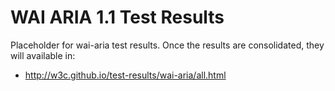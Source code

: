 WAI ARIA 1.1 Test Results
=========================

Placeholder for wai-aria test results.  Once the results are consolidated, they will 
available in:

* http://w3c.github.io/test-results/wai-aria/all.html
